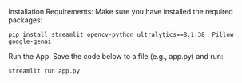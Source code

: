 Installation Requirements:
Make sure you have installed the required packages:

`pip install streamlit opencv-python ultralytics==8.1.38  Pillow google-genai`

Run the App:
Save the code below to a file (e.g., app.py) and run:

`streamlit run app.py`
